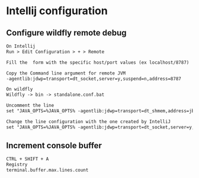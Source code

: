 # Intellij configuration

## Configure wildfly remote debug

```txt
On Intellij
Run > Edit Configuration > + > Remote

Fill the  form with the specific host/port values (ex localhost/8787)

Copy the Command line argument for remote JVM
-agentlib:jdwp=transport=dt_socket,server=y,suspend=n,address=8787

On wildfly
Wildfly -> bin -> standalone.conf.bat

Uncomment the line
set "JAVA_OPTS=%JAVA_OPTS% -agentlib:jdwp=transport=dt_shmem,address=jboss,server=y,suspend=n"

Change the line configuration with the one created by IntelliJ
set "JAVA_OPTS=%JAVA_OPTS% -agentlib:jdwp=transport=dt_socket,server=y,suspend=n,address=8787"
```

## Increment console buffer

```txt
CTRL + SHIFT + A
Registry
terminal.buffer.max.lines.count
```
